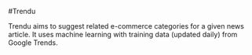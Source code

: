 #Trendu

Trendu aims to suggest related e-commerce categories for a given news article.
It uses machine learning with training data (updated daily) from Google Trends. 